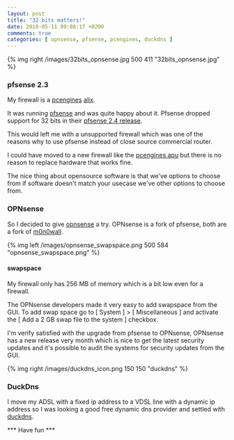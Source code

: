 ```yaml
---
layout: post
title: "32 bits matters!"
date: 2018-05-11 09:08:17 +0200
comments: true
categories: [ opnsense, pfsense, pcengines, duckdns ] 
---
```


{% img right /images/32bits_opnsense.jpg 500 411 "32bits_opnsense.jpg" %} 

### pfsense 2.3

My firewall is a <a href="https://pcengines.ch/">pcengines</a> <a href="https://pcengines.ch/alix2d13.htm">alix</a>.

It was running <a href="https://www.pfsense.org">pfsense</a> and was quite happy about it. Pfsense dropped support for 32 bits in their <a href="https://doc.pfsense.org/index.php/Does_pfSense_support_64_bit_systems">pfsense 2.4 release</a>.

This would left me with a unsupported firewall which was one of the reasons why to use pfsense instead of close source commercial router.

I could have moved to a new firewall like the <a href="https://pcengines.ch/apu.htm">pcengines apu</a> but there is no reason to replace hardware that works fine.

The nice thing about opensource software is that we've options to choose from if software doesn't match your usecase we've other options to choose from. 

### OPNsense

So I decided to give <a href="https://opnsense.org/">opnsense</a> a try. OPNsense is a fork of pfsense, both are a fork of <a href="https://m0n0.ch/wall/index.php">m0n0wall</a>.

{% img left /images/opnsense_swapspace.png 500 584 "opnsense_swapspace.png" %}

#### swapspace

My firewall only has 256 MB of memory which is a bit low even for a firewall.

The OPNsense developers made it very easy to add swapspace from the GUI. To add swap space go to [ System ] > [ Miscellaneous ] and activate the [ Add a 2 GB swap file to the system ] checkbox.

I'm verify satisfied with the upgrade from pfsense to OPNsense, OPNsense has a new release very month which is nice to get the latest security updates and it's possible to audit the systems for security updates from the GUI.

{% img right /images/duckdns_icon.png 150 150 "duckdns" %}

### DuckDns

I move my ADSL with a fixed ip address to a VDSL line with a dynamic ip address so I was looking a good free dynamic dns provider and settled with <a href="https://www.duckdns.org/">duckdns</a>.

*** Have fun ***


